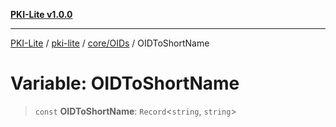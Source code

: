 [**PKI-Lite v1.0.0**](../../../../README.md)

---

[PKI-Lite](../../../../README.md) / [pki-lite](../../../README.md) / [core/OIDs](../README.md) / OIDToShortName

# Variable: OIDToShortName

> `const` **OIDToShortName**: `Record`\<`string`, `string`\>
